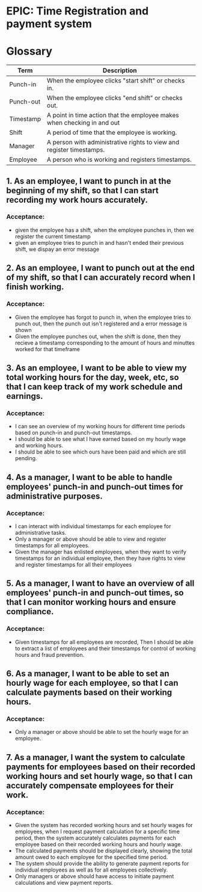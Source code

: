 # EPIC: Time Registration and payment system

# Glossary

| Term      | Description                                                             |
| --------- | ----------------------------------------------------------------------- |
| Punch-in  | When the employee clicks "start shift" or checks in.                    |
| Punch-out | When the employee clicks "end shift" or checks out.                     |
| Timestamp | A point in time action that the employee makes when checking in and out |
| Shift     | A period of time that the employee is working.                          |
| Manager   | A person with administrative rights to view and register timestamps.    |
| Employee  | A person who is working and registers timestamps.                       |

## 1. As an employee, I want to punch in at the beginning of my shift, so that I can start recording my work hours accurately.

### Acceptance:

- given the employee has a shift, when the employee punches in, then we register the current timestamp
- given an employee tries to punch in and hasn't ended their previous shift, we dispay an error message

## 2. As an employee, I want to punch out at the end of my shift, so that I can accurately record when I finish working.

### Acceptance:

- Given the employee has forgot to punch in, when the employee tries to punch out, then the punch out isn't registered and a error message is shown
- Given the employee punches out, when the shift is done, then they recieve a timestamp corresponding to the amount of hours and minuttes worked for that timeframe

## 3. As an employee, I want to be able to view my total working hours for the day, week, etc, so that I can keep track of my work schedule and earnings.

### Acceptance:

- I can see an overview of my working hours for different time periods based on punch-in and punch-out timestamps.
- I should be able to see what I have earned based on my hourly wage and working hours.
- I should be able to see which ours have been paid and which are still pending.

## 4. As a manager, I want to be able to handle employees' punch-in and punch-out times for administrative purposes.

### Acceptance:

- I can interact with individual timestamps for each employee for administrative tasks.
- Only a manager or above should be able to view and register timestamps for all employees.
- Given the manager has enlisted employees, when they want to verify timestamps for an individual employee, then they have rights to view and register timestamps for all their employees

## 5. As a manager, I want to have an overview of all employees' punch-in and punch-out times, so that I can monitor working hours and ensure compliance.

### Acceptance:

- Given timestamps for all employees are recorded, Then I should be able to extract a list of employees and their timestamps for control of working hours and fraud prevention.

## 6. As a manager, I want to be able to set an hourly wage for each employee, so that I can calculate payments based on their working hours.

### Acceptance:

- Only a manager or above should be able to set the hourly wage for an employee.

## 7. As a manager, I want the system to calculate payments for employees based on their recorded working hours and set hourly wage, so that I can accurately compensate employees for their work.

### Acceptance:

- Given the system has recorded working hours and set hourly wages for employees, when I request payment calculation for a specific time period, then the system accurately calculates payments for each employee based on their recorded working hours and hourly wage.
- The calculated payments should be displayed clearly, showing the total amount owed to each employee for the specified time period.
- The system should provide the ability to generate payment reports for individual employees as well as for all employees collectively.
- Only managers or above should have access to initiate payment calculations and view payment reports.
